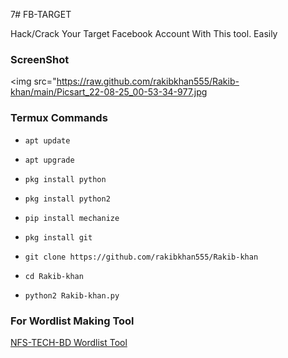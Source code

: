 7# FB-TARGET

Hack/Crack Your Target Facebook Account With This tool.
Easily 

### ScreenShot

<img src="https://raw.github.com/rakibkhan555/Rakib-khan/main/Picsart_22-08-25_00-53-34-977.jpg

### Termux Commands

* `apt update`

* `apt upgrade`

* `pkg install python`

* `pkg install python2`

* `pip install mechanize`

* `pkg install git`

* `git clone https://github.com/rakibkhan555/Rakib-khan`

* `cd Rakib-khan`

* `python2 Rakib-khan.py`

### For Wordlist Making Tool

<a href="http://github.com/nfs-tech-bd/WORDLIST">NFS-TECH-BD Wordlist Tool</a>
